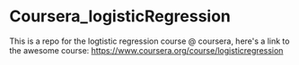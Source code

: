 # Coursera_logisticRegression
This is a repo for the logtistic regression course @ coursera, here's a link to the awesome course: 
https://www.coursera.org/course/logisticregression
